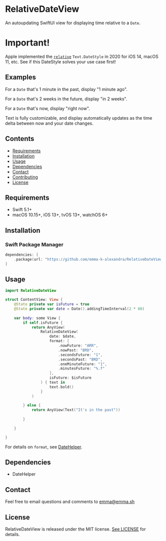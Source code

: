 # RelativeDateView

An autoupdating SwiftUI view for displaying time relative to a `Date`. 

# Important!

Apple implemented the [`relative`](https://developer.apple.com/documentation/swiftui/text/datestyle/relative) `Text.DateStyle` in 2020 for iOS 14, macOS 11, etc. See if this DateStyle solves your use case first!

## Examples

For a `Date` that's 1 minute in the past, display "1 minute ago".

For a `Date` that's 2 weeks in the future, display "in 2 weeks".

For a `Date` that's now, display "right now".

Text is fully customizable, and display automatically updates as the time delta between now and your date changes.

## Contents

- [Requirements](#requirements)
- [Installation](#installation)
- [Usage](#usage)
- [Dependencies](#dependencies)
- [Contact](#contact)
- [Contributing](#contributing)
- [License](#license)

## Requirements

- Swift 5.1+
- macOS 10.15+, iOS 13+, tvOS 13+, watchOS 6+

## Installation

### Swift Package Manager

```swift
dependencies: [
    .package(url: "https://github.com/emma-k-alexandra/RelativeDateView.git", from: "3.1.1")
]
```

## Usage

```swift
import RelativeDateView

struct ContentView: View {
    @State private var isFuture = true
    @State private var date = Date().addingTimeInterval(2 * 60)
    
    var body: some View {
        if self.isFuture {
            return AnyView(
                RelativeDateView(
                    date: $date,
                    format: [
                        .nowFuture: "ARR",
                        .nowPast: "BRD",
                        .secondsFuture: "1",
                        .secondsPast: "BRD",
                        .oneMinuteFuture: "1",
                        .minutesFuture: "%.f"
                    ],
                    isFuture: $isFuture
                ) { text in 
                    text.bold()
                }
            )
            
        } else {
            return AnyView(Text("It's in the past"))
        
        }
        
    }

}
```
For details on `format`, see [DateHelper](https://github.com/emma-k-alexandra/DateHelper#4-string-with-relative-time-format).

## Dependencies

- DateHelper

## Contact

Feel free to email questions and comments to [emma@emma.sh](mailto:emma@emma.sh)

## License

RelativeDateView is released under the MIT license. [See LICENSE](https://github.com/emma-k-alexandra/RelativeDateView/blob/master/LICENSE) for details.
